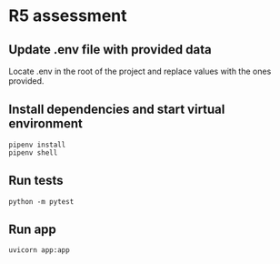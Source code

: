 # R5 assessment

## Update .env file with provided data
Locate .env in the root of the project and replace values with the ones provided.

## Install dependencies and start virtual environment
```
pipenv install
pipenv shell
```

## Run tests
```
python -m pytest
```

## Run app
```
uvicorn app:app
```

